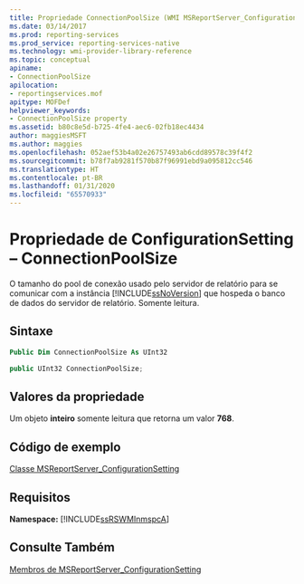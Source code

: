 ```yaml
---
title: Propriedade ConnectionPoolSize (WMI MSReportServer_ConfigurationSetting) | Microsoft Docs
ms.date: 03/14/2017
ms.prod: reporting-services
ms.prod_service: reporting-services-native
ms.technology: wmi-provider-library-reference
ms.topic: conceptual
apiname:
- ConnectionPoolSize
apilocation:
- reportingservices.mof
apitype: MOFDef
helpviewer_keywords:
- ConnectionPoolSize property
ms.assetid: b80c8e5d-b725-4fe4-aec6-02fb18ec4434
author: maggiesMSFT
ms.author: maggies
ms.openlocfilehash: 052aef53b4a02e26757493ab6cdd89578c39f4f2
ms.sourcegitcommit: b78f7ab9281f570b87f96991ebd9a095812cc546
ms.translationtype: HT
ms.contentlocale: pt-BR
ms.lasthandoff: 01/31/2020
ms.locfileid: "65570933"
---
```

# <a name="configurationsetting-property---connectionpoolsize"></a>Propriedade de ConfigurationSetting – ConnectionPoolSize
  O tamanho do pool de conexão usado pelo servidor de relatório para se comunicar com a instância [!INCLUDE[ssNoVersion](../../includes/ssnoversion-md.md)] que hospeda o banco de dados do servidor de relatório. Somente leitura.  
  
## <a name="syntax"></a>Sintaxe  
  
```vb  
Public Dim ConnectionPoolSize As UInt32  
```  
  
```csharp  
public UInt32 ConnectionPoolSize;  
```  
  
## <a name="property-values"></a>Valores da propriedade  
 Um objeto **inteiro** somente leitura que retorna um valor **768**.  
  
## <a name="example-code"></a>Código de exemplo  
 [Classe MSReportServer_ConfigurationSetting](../../reporting-services/wmi-provider-library-reference/msreportserver-configurationsetting-class.md)  
  
## <a name="requirements"></a>Requisitos  
 **Namespace:** [!INCLUDE[ssRSWMInmspcA](../../includes/ssrswminmspca-md.md)]  
  
## <a name="see-also"></a>Consulte Também  
 [Membros de MSReportServer_ConfigurationSetting](../../reporting-services/wmi-provider-library-reference/msreportserver-configurationsetting-members.md)  
  
  
